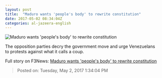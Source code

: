 ```yaml
---
layout: post
title:  "Maduro wants 'people's body' to rewrite constitution"
date: 2017-05-02 08:34:04Z
categories: al-jazeera-english
---
```


![Maduro wants 'people's body' to rewrite constitution](http://www.aljazeera.com/mritems/Images/2017/5/2/72e5117d30644791b0e083760cf5e8e0_18.jpg)

The opposition parties decry the government move and urge Venezuelans to protests against what it calls a coup.


Full story on F3News: [Maduro wants 'people's body' to rewrite constitution](http://www.f3nws.com/n/VxRvNH)

> Posted on: Tuesday, May 2, 2017 1:34:04 PM
